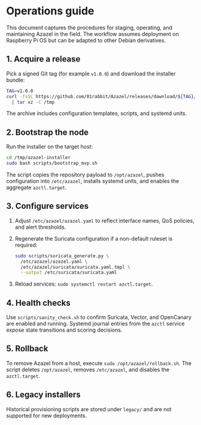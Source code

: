 # Operations guide

This document captures the procedures for staging, operating, and maintaining
Azazel in the field. The workflow assumes deployment on Raspberry Pi OS but can
be adapted to other Debian derivatives.

## 1. Acquire a release

Pick a signed Git tag (for example `v1.0.0`) and download the installer bundle:

```bash
TAG=v1.0.0
curl -fsSL https://github.com/01rabbit/Azazel/releases/download/${TAG}/azazel-installer-${TAG}.tar.gz \
  | tar xz -C /tmp
```

The archive includes configuration templates, scripts, and systemd units.

## 2. Bootstrap the node

Run the installer on the target host:

```bash
cd /tmp/azazel-installer
sudo bash scripts/bootstrap_mvp.sh
```

The script copies the repository payload to `/opt/azazel`, pushes configuration
into `/etc/azazel`, installs systemd units, and enables the aggregate
`azctl.target`.

## 3. Configure services

1. Adjust `/etc/azazel/azazel.yaml` to reflect interface names, QoS policies, and
   alert thresholds.
2. Regenerate the Suricata configuration if a non-default ruleset is required:

   ```bash
   sudo scripts/suricata_generate.py \
     /etc/azazel/azazel.yaml \
     /etc/azazel/suricata/suricata.yaml.tmpl \
     --output /etc/suricata/suricata.yaml
   ```
3. Reload services: `sudo systemctl restart azctl.target`.

## 4. Health checks

Use `scripts/sanity_check.sh` to confirm Suricata, Vector, and OpenCanary are
enabled and running. Systemd journal entries from the `azctl` service expose
state transitions and scoring decisions.

## 5. Rollback

To remove Azazel from a host, execute `sudo /opt/azazel/rollback.sh`. The script
deletes `/opt/azazel`, removes `/etc/azazel`, and disables the `azctl.target`.

## 6. Legacy installers

Historical provisioning scripts are stored under `legacy/` and are not supported
for new deployments.
